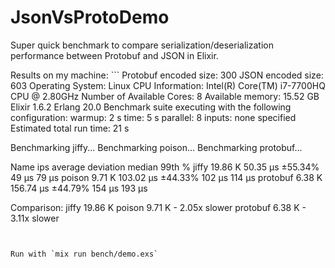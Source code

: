 # JsonVsProtoDemo
Super quick benchmark to compare serialization/deserialization performance between Protobuf and JSON in Elixir.

Results on my machine: ```
Protobuf encoded size: 300
JSON encoded size: 603
Operating System: Linux
CPU Information: Intel(R) Core(TM) i7-7700HQ CPU @ 2.80GHz
Number of Available Cores: 8
Available memory: 15.52 GB
Elixir 1.6.2
Erlang 20.0
Benchmark suite executing with the following configuration:
warmup: 2 s
time: 5 s
parallel: 8
inputs: none specified
Estimated total run time: 21 s


Benchmarking jiffy...
Benchmarking poison...
Benchmarking protobuf...

Name               ips        average  deviation         median         99th %
jiffy          19.86 K       50.35 μs    ±55.34%          49 μs          79 μs
poison          9.71 K      103.02 μs    ±44.33%         102 μs         114 μs
protobuf        6.38 K      156.74 μs    ±44.79%         154 μs         193 μs

Comparison: 
jiffy          19.86 K
poison          9.71 K - 2.05x slower
protobuf        6.38 K - 3.11x slower
```


Run with `mix run bench/demo.exs`
